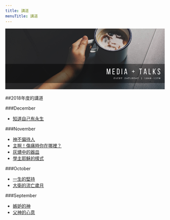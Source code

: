 ```yaml
---
title: 講道
menuTitle: 講道
---
```

![](./media.png)

##2018年度的講道

###December
- [知道自己有永生](/知道自己有永生)

###November
- [神不偏待人](/神不偏待人)
- [主啊！傷痛時你在哪裡？](/主啊！傷痛時你在哪裡？)
- [灰燼中的器皿](/灰燼中的器皿)
- [學主耶穌的樣式](/學主耶穌的樣式)

###October
- [一生的堅持](/一生的堅持)
- [大衛的流亡歲月](/大衛的流亡歲月)

###September
- [嫉妒的神](/嫉妒的神)
- [父神的心意](/父神的心意)
